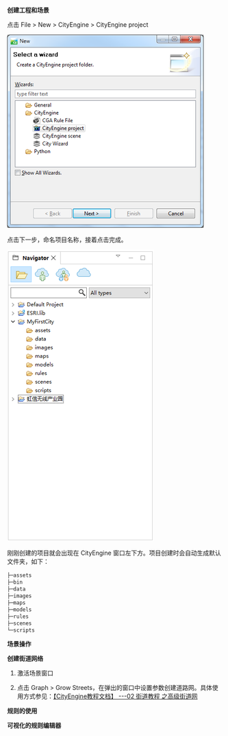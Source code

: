 **创建工程和场景**

点击 File > New > CityEngine > CityEngine project

![](https://github.com/Twanjun/Earth/blob/master/pics/2018122702.png)

点击下一步，命名项目名称，接着点击完成。

![](https://github.com/Twanjun/Earth/blob/master/pics/2018122703.png)

刚刚创建的项目就会出现在 CityEngine 窗口左下方。项目创建时会自动生成默认文件夹，如下：

```
├─assets
├─bin
├─data
├─images
├─maps
├─models
├─rules
├─scenes
└─scripts
```
**场景操作**

**创建街道网络**

1. 激活场景窗口

2. 点击 Graph > Grow Streets，在弹出的窗口中设置参数创建道路网。具体使用方式参见：[【CityEngine教程文档】 ---02 街道教程 之高级街道网](https://blog.csdn.net/arcgis_all/article/details/9922443)

**规则的使用**

**可视化的规则编辑器**
